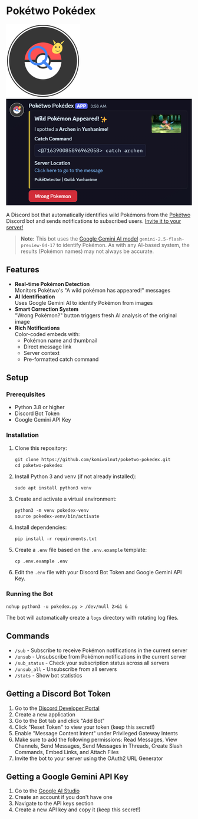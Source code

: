 # Pokétwo Pokédex

<img src="poketwo_image.svg" alt="Pokétwo Pokedex Bot" width="200"/>
<img src="sample.png" alt="Sample Image"/> 

A Discord bot that automatically identifies wild Pokémons from the [Pokétwo](https://poketwo.net/) Discord bot and sends notifications to subscribed users. [Invite it to your server!](https://discord.com/oauth2/authorize?client_id=1367292911582056518)

> **Note:**
> This bot uses the [Google Gemini AI model](https://ai.google.dev/gemini-api/docs/models) `gemini-2.5-flash-preview-04-17` to identify Pokémon. As with any AI-based system, the results (Pokémon names) may not always be accurate.

## Features

- **Real-time Pokémon Detection**  
  Monitors Pokétwo's "A wild pokémon has appeared!" messages
- **AI Identification**  
  Uses Google Gemini AI to identify Pokémon from images
- **Smart Correction System**  
  "Wrong Pokémon?" button triggers fresh AI analysis of the original image
- **Rich Notifications**  
  Color-coded embeds with:
  - Pokémon name and thumbnail
  - Direct message link
  - Server context
  - Pre-formatted catch command

## Setup

### Prerequisites

- Python 3.8 or higher
- Discord Bot Token
- Google Gemini API Key

### Installation

1. Clone this repository:
   ```
   git clone https://github.com/komiwalnut/poketwo-pokedex.git
   cd poketwo-pokedex
   ```

2. Install Python 3 and venv (if not already installed):
   ```
   sudo apt install python3 venv
   ```
3. Create and activate a virtual environment:
   ```
   python3 -m venv pokedex-venv
   source pokedex-venv/bin/activate
   ```

4. Install dependencies:
   ```
   pip install -r requirements.txt
   ```

5. Create a `.env` file based on the `.env.example` template:
   ```
   cp .env.example .env
   ```

6. Edit the `.env` file with your Discord Bot Token and Google Gemini API Key.

### Running the Bot

```
nohup python3 -u pokedex.py > /dev/null 2>&1 &
```

The bot will automatically create a `logs` directory with rotating log files.

## Commands

- `/sub` - Subscribe to receive Pokémon notifications in the current server
- `/unsub` - Unsubscribe from Pokémon notifications in the current server
- `/sub_status` - Check your subscription status across all servers
- `/unsub_all` - Unsubscribe from all servers
- `/stats` - Show bot statistics

## Getting a Discord Bot Token

1. Go to the [Discord Developer Portal](https://discord.com/developers/applications)
2. Create a new application
3. Go to the Bot tab and click "Add Bot"
4. Click "Reset Token" to view your token (keep this secret!)
5. Enable "Message Content Intent" under Privileged Gateway Intents
6. Make sure to add the following permissions: Read Messages, View Channels, Send Messages, Send Messages in Threads, Create Slash Commands, Embed Links, and Attach Files
7. Invite the bot to your server using the OAuth2 URL Generator

## Getting a Google Gemini API Key

1. Go to the [Google AI Studio](https://aistudio.google.com/)
2. Create an account if you don't have one
3. Navigate to the API keys section
4. Create a new API key and copy it (keep this secret!)
